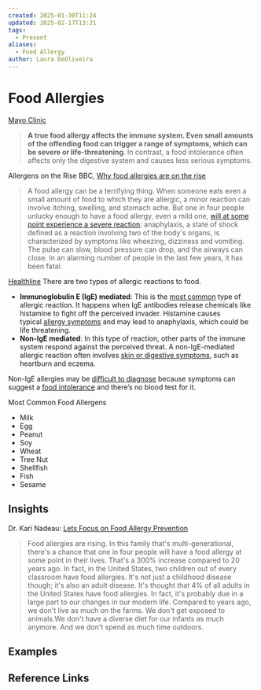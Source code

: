 ```yaml
---
created: 2025-01-30T11:24
updated: 2025-02-17T13:21
tags:
  - Present
aliases:
  - Food Allergy
author: Laura DeOliveira
---
```

# Food Allergies 

[Mayo Clinic ](https://www.mayoclinic.org/diseases-conditions/food-allergy/expert-answers/food-allergy/faq-20058538#:~:text=A%20true%20food%20allergy%20affects,and%20causes%20less%20serious%20symptoms.)

> **A true food allergy affects the immune system. Even small amounts of the offending food can trigger a range of symptoms, which can be severe or life-threatening**. In contrast, a food intolerance often affects only the digestive system and causes less serious symptoms.

Allergens on the Rise
BBC, [Why food allergies are on the rise](https://www.bbc.com/future/article/20201023-food-allergies-why-nut-dairy-and-food-allergy-are-rising)
> A food allergy can be a terrifying thing. When someone eats even a small amount of food to which they are allergic, a minor reaction can involve itching, swelling, and stomach ache. But one in four people unlucky enough to have a food allergy, even a mild one, [will at some point experience a severe reaction](https://www.ted.com/talks/dr_kari_nadeau_let_s_focus_on_food_allergy_prevention/transcript?language=en): anaphylaxis, a state of shock defined as a reaction involving two of the body's organs, is characterized by symptoms like wheezing, dizziness and vomiting. The pulse can slow, blood pressure can drop, and the airways can close. In an alarming number of people in the last few years, it has been fatal.

[Healthline](https://www.healthline.com/nutrition/common-food-allergies#food-allergies)
There are two types of allergic reactions to food.

- **Immunoglobulin E (IgE) mediated**: This is the [most common](https://www.nhsinform.scot/illnesses-and-conditions/nutritional/food-allergy/#causes-of-a-food-allergy) type of allergic reaction. It happens when IgE antibodies release chemicals like histamine to fight off the perceived invader. Histamine causes typical [allergy symptoms](https://www.healthline.com/health/allergies/the-most-common-allergy-symptoms-explained-an-interactive-guide#1) and may lead to anaphylaxis, which could be life threatening.
- **Non-IgE mediated**: In this type of reaction, other parts of the immune system respond against the perceived threat. A non-IgE-mediated allergic reaction often involves [skin or digestive symptoms](https://www.nhsinform.scot/illnesses-and-conditions/nutritional/food-allergy/#causes-of-a-food-allergy), such as heartburn and eczema.

Non-IgE allergies may be [difficult to diagnose](https://www.indianpediatrics.net/aug2020/723.pdf) because symptoms can suggest a [food intolerance](https://www.healthline.com/health/allergies/food-allergy-sensitivity-difference) and there’s no blood test for it.

Most Common Food Allergens 
- Milk 
- Egg
- Peanut 
- Soy 
- Wheat 
- Tree Nut
- Shellfish
- Fish 
- Sesame


## Insights

Dr. Kari Nadeau: [Lets Focus on Food Allergy Prevention ](https://www.ted.com/talks/dr_kari_nadeau_let_s_focus_on_food_allergy_prevention/transcript)
> Food allergies are rising. In this family that's multi-generational, there's a chance that one in four people will have a food allergy at some point in their lives. That's a 300% increase compared to 20 years ago. In fact, in the United States, two children out of every classroom have food allergies. It's not just a childhood disease though; it's also an adult disease. It's thought that 4% of all adults in the United States have food allergies.
> In fact, it's probably due in a large part to our changes in our modern life. Compared to years ago, we don't live as much on the farms. We don't get exposed to animals.We don't have a diverse diet for our infants as much anymore. And we don't spend as much time outdoors.

## Examples

## Reference Links


